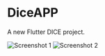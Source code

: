 # DiceAPP

A new Flutter DICE project.

![Screenshot 1](https://user-images.githubusercontent.com/110028481/232764249-6b4b796e-f8c9-4df1-8c1f-c23734c86d29.png)
![Screenshot 2](https://user-images.githubusercontent.com/110028481/232764257-50aa8d93-5899-4862-be14-b5e0590f6b6a.png)
